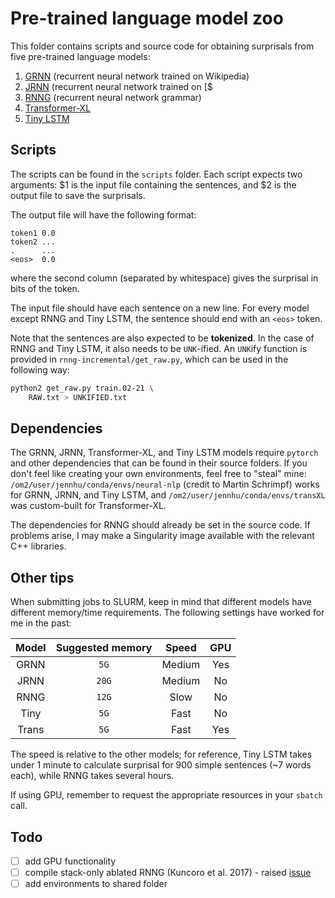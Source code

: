 # Pre-trained language model zoo

This folder contains scripts and source code for obtaining surprisals from five pre-trained language models:

1. [GRNN](https://github.com/facebookresearch/colorlessgreenRNNs) (recurrent neural network trained on Wikipedia)
2. [JRNN](https://github.com/tensorflow/models/tree/master/research/lm_1b) (recurrent neural network trained on [$
3. [RNNG](https://github.com/clab/rnng) (recurrent neural network grammar)
4. [Transformer-XL](https://github.com/kimiyoung/transformer-xl)
5. [Tiny LSTM](https://github.com/pytorch/examples/tree/master/word_language_model)

## Scripts

The scripts can be found in the `scripts` folder. Each script expects two arguments:
$1 is the input file containing the sentences, and $2 is the output file to save the surprisals.

The output file will have the following format:
```
token1 0.0
token2 ...
.      ...
<eos>  0.0
```
where the second column (separated by whitespace) gives the surprisal in bits of the token.

The input file should have each sentence on a new line. For every model except RNNG and Tiny LSTM,
the sentence should end with an `<eos>` token. 

Note that the sentences are also expected to be **tokenized**.
In the case of RNNG and Tiny LSTM, it also needs to be `UNK`-ified. 
An `UNK`ify function is provided in `rnng-incremental/get_raw.py`, which
can be used in the following way:

```bash
python2 get_raw.py train.02-21 \
    RAW.txt > UNKIFIED.txt
```

## Dependencies

The GRNN, JRNN, Transformer-XL, and Tiny LSTM models require `pytorch` and other dependencies that can be found
in their source folders. If you don't feel like creating your own environments, feel free to "steal" mine:
`/om2/user/jennhu/conda/envs/neural-nlp` (credit to Martin Schrimpf) works for GRNN, JRNN, and Tiny LSTM, and
`/om2/user/jennhu/conda/envs/transXL` was custom-built for Transformer-XL.

The dependencies for RNNG should already be set in the source code. If problems arise, I may make
a Singularity image available with the relevant C++ libraries.

## Other tips

When submitting jobs to SLURM, keep in mind that different models have different memory/time
requirements. The following settings have worked for me in the past:

| Model | Suggested memory | Speed  | GPU |
| :---: | :--------------: | :----: | :-: |
| GRNN  | `5G`             | Medium | Yes |
| JRNN  | `20G`            | Medium | No  |
| RNNG  | `12G`            | Slow   | No  |
| Tiny  | `5G`             | Fast   | No  |
| Trans | `5G`             | Fast   | Yes |

The speed is relative to the other models; for reference, Tiny LSTM takes under 1 minute to calculate
surprisal for 900 simple sentences (~7 words each), while RNNG takes several hours. 

If using GPU, remember to request the appropriate resources in your `sbatch` call.

## Todo

- [ ] add GPU functionality
- [ ] compile stack-only ablated RNNG (Kuncoro et al. 2017) - raised [issue](https://github.com/clab/rnng/issues/17)
- [ ] add environments to shared folder
